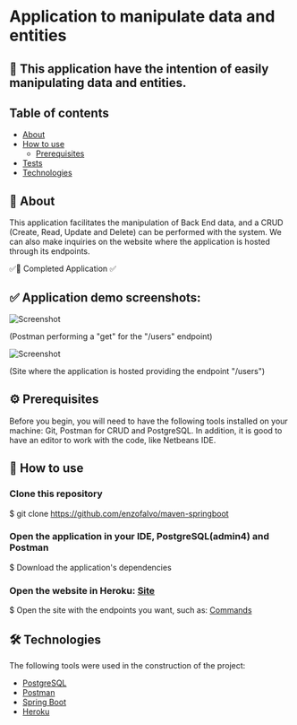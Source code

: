 #  Application to manipulate data and entities
## 📃 This application have the intention of easily manipulating data and entities.

## Table of contents
<!--ts-->
   * [About](#About)
   * [How to use](#how-to-use)
      * [Prerequisites](#prerequisites)
   * [Tests](#testes)
   * [Technologies](#Technologies)
<!--te-->

## 📖 About
This application facilitates the manipulation of Back End data, and a CRUD (Create, Read, Update and Delete) can be performed with the system. We can also make inquiries on the website where the application is hosted through its endpoints.

✅🚀 Completed Application ✅


## ✅ Application demo screenshots:
![Screenshot](https://github.com/enzofalvo/maven-springboot/blob/master/screenshots/postman-sc.png)

(Postman performing a "get" for the "/users" endpoint)

![Screenshot](https://github.com/enzofalvo/maven-springboot/blob/master/screenshots/site-sc.png)

(Site where the application is hosted providing the endpoint "/users")



## ⚙ Prerequisites
Before you begin, you will need to have the following tools installed on your machine:
Git, Postman for CRUD and PostgreSQL.
In addition, it is good to have an editor to work with the code, like Netbeans IDE.

## 🎲 How to use
### Clone this repository
$ git clone <https://github.com/enzofalvo/maven-springboot>

### Open the application in your IDE, PostgreSQL(admin4) and Postman
$ Download the application's dependencies

### Open the website in Heroku: [Site](https://java-springboot-sb.herokuapp.com/)
$ Open the site with the endpoints you want, such as: [Commands](https://github.com/enzofalvo/maven-springboot/blob/master/comands/endpoints.txt)

## 🛠 Technologies

The following tools were used in the construction of the project:

- [PostgreSQL](https://www.postgresql.org/)
- [Postman](https://www.postman.com/)
- [Spring Boot](https://spring.io/projects/spring-boot)
- [Heroku](https://dashboard.heroku.com/)



